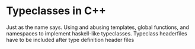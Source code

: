 # Typeclasses in C++

Just as the name says. Using and abusing templates, global functions, and namespaces to implement 
haskell-like typeclasses. Typeclass headerfiles have to be included after type definition header files

